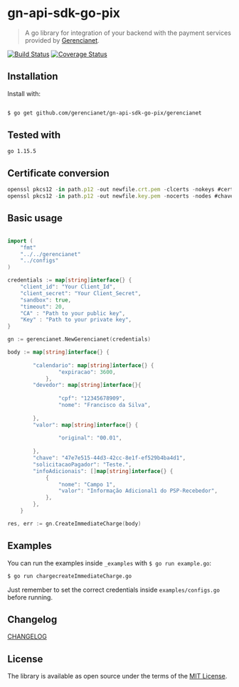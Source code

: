 # gn-api-sdk-go-pix

> A go library for integration of your backend with the payment services
provided by [Gerencianet](http://gerencianet.com.br).

[![Build Status](https://travis-ci.org/gerencianet/gn-api-sdk-go.svg)](https://travis-ci.org/gerencianet/gn-api-sdk-go)
[![Coverage Status](https://coveralls.io/repos/github/gerencianet/gn-api-sdk-go/badge.svg?branch=master)](https://coveralls.io/github/gerencianet/gn-api-sdk-go?branch=master)

## Installation

Install with:

```bash

$ go get github.com/gerencianet/gn-api-sdk-go-pix/gerencianet
```
## Tested with
```
go 1.15.5

```
## Certificate conversion
```js
openssl pkcs12 -in path.p12 -out newfile.crt.pem -clcerts -nokeys #certificado
openssl pkcs12 -in path.p12 -out newfile.key.pem -nocerts -nodes #chave privada
```
## Basic usage

```go

import (
	"fmt"
	"../../gerencianet"
	"../configs"
)

credentials := map[string]interface{} {
    "client_id": "Your Client_Id",
	"client_secret": "Your Client_Secret",
	"sandbox": true,
	"timeout": 20,
	"CA" : "Path to your public key",
	"Key" : "Path to your private key",
}

gn := gerencianet.NewGerencianet(credentials)

body := map[string]interface{} {
		
		"calendario": map[string]interface{} {
				"expiracao": 3600,
			},
		"devedor": map[string]interface{}{
			
				"cpf": "12345678909",
				"nome": "Francisco da Silva",
			
		},
		"valor": map[string]interface{} {
			
				"original": "00.01",
			
		},
		"chave": "47e7e515-44d3-42cc-8e1f-ef529b4ba4d1",
		"solicitacaoPagador": "Teste.",
		"infoAdicionais": []map[string]interface{} {
			{
				"nome": "Campo 1",
				"valor": "Informação Adicional1 do PSP-Recebedor",
			},
		},
	}

res, err := gn.CreateImmediateCharge(body)

```

## Examples

You can run the examples inside `_examples` with
`$ go run example.go`:

```bash
$ go run chargecreateImmediateCharge.go
```

Just remember to set the correct credentials inside `examples/configs.go` before running.



## Changelog

[CHANGELOG](CHANGELOG.md)


## License

The library is available as open source under the terms of the [MIT License](LICENSE).
